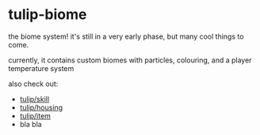 # tulip-biome

the biome system! it's still in a very early phase, but many cool things to come.

currently, it contains custom biomes with particles, colouring, and a player temperature system

also check out:
- [tulip/skill](https://github.com/tulip-mc/skill)
- [tulip/housing](https://github.com/tulip-mc/housing)
- [tulip/item](https://github.com/tulip-mc/item)
- bla bla